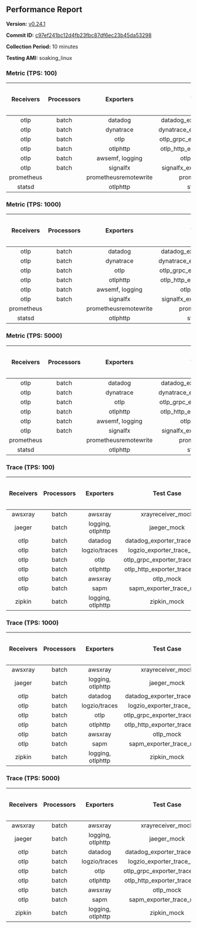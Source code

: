 ## Performance Report

**Version:** [v0.24.1](https://github.com/aws-observability/aws-otel-collector/releases/tag/v0.24.1)

**Commit ID:** [c97ef241bc12d4fb23fbc87df6ec23b45da53298](https://github.com/aws-observability/aws-otel-collector/commit/c97ef241bc12d4fb23fbc87df6ec23b45da53298)

**Collection Period:** 10 minutes

**Testing AMI:** soaking_linux


### Metric (TPS: 100)
| Receivers | Processors | Exporters | Test Case | Data Type | Instance Type | Avg CPU Usage (Percent) | Avg Memory Usage (Megabytes) | Max CPU Usage (Percent) | Max Memory Usage (Megabytes) |
|:---------:|:----------:|:---------:|:---------:|:---------:|:-------------:|:-----------------------:|:----------------------------:|:-----------------------:|:----------------------------:|
| otlp | batch | datadog | datadog_exporter_metric_mock | otlp | m5.2xlarge | 0.05 | 71.81 | 0.20 | 73.22 |
| otlp | batch | dynatrace | dynatrace_exporter_metric_mock | otlp | m5.2xlarge | 0.04 | 67.42 | 0.30 | 68.15 |
| otlp | batch | otlp | otlp_grpc_exporter_metric_mock | otlp | m5.2xlarge | 0.04 | 68.54 | 0.20 | 69.24 |
| otlp | batch | otlphttp | otlp_http_exporter_metric_mock | otlp | m5.2xlarge | 0.04 | 68.97 | 0.20 | 69.53 |
| otlp | batch | awsemf, logging | otlp_metric_mock | otlp | m5.2xlarge | 0.04 | 67.31 | 0.20 | 68.06 |
| otlp | batch | signalfx | signalfx_exporter_metric_mock | otlp | m5.2xlarge | 0.04 | 69.03 | 0.20 | 70.21 |
| prometheus |  | prometheusremotewrite | prometheus_mock | prometheus | m5.2xlarge | 0.09 | 81.94 | 0.20 | 83.50 |
| statsd |  | otlphttp | statsd_mock | statsd | m5.2xlarge | 0.01 | 67.35 | 0.10 | 67.96 |

### Metric (TPS: 1000)
| Receivers | Processors | Exporters | Test Case | Data Type | Instance Type | Avg CPU Usage (Percent) | Avg Memory Usage (Megabytes) | Max CPU Usage (Percent) | Max Memory Usage (Megabytes) |
|:---------:|:----------:|:---------:|:---------:|:---------:|:-------------:|:-----------------------:|:----------------------------:|:-----------------------:|:----------------------------:|
| otlp | batch | datadog | datadog_exporter_metric_mock | otlp | m5.2xlarge | 0.05 | 73.30 | 0.20 | 74.60 |
| otlp | batch | dynatrace | dynatrace_exporter_metric_mock | otlp | m5.2xlarge | 0.04 | 67.05 | 0.20 | 67.40 |
| otlp | batch | otlp | otlp_grpc_exporter_metric_mock | otlp | m5.2xlarge | 0.05 | 68.01 | 0.20 | 68.72 |
| otlp | batch | otlphttp | otlp_http_exporter_metric_mock | otlp | m5.2xlarge | 0.05 | 69.04 | 0.30 | 70.10 |
| otlp | batch | awsemf, logging | otlp_metric_mock | otlp | m5.2xlarge | 0.04 | 68.13 | 0.20 | 68.68 |
| otlp | batch | signalfx | signalfx_exporter_metric_mock | otlp | m5.2xlarge | 0.04 | 69.76 | 0.20 | 70.29 |
| prometheus |  | prometheusremotewrite | prometheus_mock | prometheus | m5.2xlarge | 1.05 | 112.44 | 1.80 | 115.98 |
| statsd |  | otlphttp | statsd_mock | statsd | m5.2xlarge | 0.01 | 67.70 | 0.10 | 68.12 |

### Metric (TPS: 5000)
| Receivers | Processors | Exporters | Test Case | Data Type | Instance Type | Avg CPU Usage (Percent) | Avg Memory Usage (Megabytes) | Max CPU Usage (Percent) | Max Memory Usage (Megabytes) |
|:---------:|:----------:|:---------:|:---------:|:---------:|:-------------:|:-----------------------:|:----------------------------:|:-----------------------:|:----------------------------:|
| otlp | batch | datadog | datadog_exporter_metric_mock | otlp | m5.2xlarge | 0.06 | 73.13 | 0.20 | 73.99 |
| otlp | batch | dynatrace | dynatrace_exporter_metric_mock | otlp | m5.2xlarge | 0.03 | 67.40 | 0.30 | 67.94 |
| otlp | batch | otlp | otlp_grpc_exporter_metric_mock | otlp | m5.2xlarge | 0.04 | 68.24 | 0.20 | 69.16 |
| otlp | batch | otlphttp | otlp_http_exporter_metric_mock | otlp | m5.2xlarge | 0.05 | 68.25 | 0.20 | 68.77 |
| otlp | batch | awsemf, logging | otlp_metric_mock | otlp | m5.2xlarge | 0.04 | 68.28 | 0.20 | 69.13 |
| otlp | batch | signalfx | signalfx_exporter_metric_mock | otlp | m5.2xlarge | 0.04 | 68.99 | 0.20 | 69.53 |
| prometheus |  | prometheusremotewrite | prometheus_mock | prometheus | m5.2xlarge | 6.00 | 236.17 | 9.80 | 262.68 |
| statsd |  | otlphttp | statsd_mock | statsd | m5.2xlarge | 0.01 | 68.29 | 0.20 | 69.15 |

### Trace (TPS: 100)
| Receivers | Processors | Exporters | Test Case | Data Type | Instance Type | Avg CPU Usage (Percent) | Avg Memory Usage (Megabytes) | Max CPU Usage (Percent) | Max Memory Usage (Megabytes) |
|:---------:|:----------:|:---------:|:---------:|:---------:|:-------------:|:-----------------------:|:----------------------------:|:-----------------------:|:----------------------------:|
| awsxray | batch | awsxray | xrayreceiver_mock | xray | m5.2xlarge | 3.82 | 79.92 | 4.10 | 81.38 |
| jaeger | batch | logging, otlphttp | jaeger_mock | jaeger | m5.2xlarge | 3.04 | 87.21 | 15.90 | 90.47 |
| otlp | batch | datadog | datadog_exporter_trace_mock | otlp | m5.2xlarge | 4.32 | 85.18 | 4.60 | 88.32 |
| otlp | batch | logzio/traces | logzio_exporter_trace_mock | otlp | m5.2xlarge | 4.47 | 83.50 | 4.80 | 85.05 |
| otlp | batch | otlp | otlp_grpc_exporter_trace_mock | otlp | m5.2xlarge | 4.05 | 143.45 | 5.50 | 193.71 |
| otlp | batch | otlphttp | otlp_http_exporter_trace_mock | otlp | m5.2xlarge | 4.55 | 82.08 | 5.20 | 84.05 |
| otlp | batch | awsxray | otlp_mock | otlp | m5.2xlarge | 3.70 | 82.78 | 3.90 | 84.38 |
| otlp | batch | sapm | sapm_exporter_trace_mock | otlp | m5.2xlarge | 3.88 | 96.41 | 4.10 | 97.73 |
| zipkin | batch | logging, otlphttp | zipkin_mock | zipkin | m5.2xlarge | 5.41 | 87.33 | 18.00 | 92.75 |

### Trace (TPS: 1000)
| Receivers | Processors | Exporters | Test Case | Data Type | Instance Type | Avg CPU Usage (Percent) | Avg Memory Usage (Megabytes) | Max CPU Usage (Percent) | Max Memory Usage (Megabytes) |
|:---------:|:----------:|:---------:|:---------:|:---------:|:-------------:|:-----------------------:|:----------------------------:|:-----------------------:|:----------------------------:|
| awsxray | batch | awsxray | xrayreceiver_mock | xray | m5.2xlarge | 19.68 | 85.46 | 20.40 | 88.62 |
| jaeger | batch | logging, otlphttp | jaeger_mock | jaeger | m5.2xlarge | 27.10 | 157.28 | 43.50 | 189.09 |
| otlp | batch | datadog | datadog_exporter_trace_mock | otlp | m5.2xlarge | 28.71 | 92.36 | 29.30 | 93.99 |
| otlp | batch | logzio/traces | logzio_exporter_trace_mock | otlp | m5.2xlarge | 27.84 | 82.50 | 28.40 | 85.09 |
| otlp | batch | otlp | otlp_grpc_exporter_trace_mock | otlp | m5.2xlarge | 26.16 | 723.89 | 37.40 | 1221.80 |
| otlp | batch | otlphttp | otlp_http_exporter_trace_mock | otlp | m5.2xlarge | 26.29 | 82.50 | 26.80 | 84.92 |
| otlp | batch | awsxray | otlp_mock | otlp | m5.2xlarge | 29.06 | 84.94 | 30.70 | 87.22 |
| otlp | batch | sapm | sapm_exporter_trace_mock | otlp | m5.2xlarge | 24.47 | 97.24 | 25.20 | 98.55 |
| zipkin | batch | logging, otlphttp | zipkin_mock | zipkin | m5.2xlarge | 35.55 | 344.16 | 49.00 | 539.40 |

### Trace (TPS: 5000)
| Receivers | Processors | Exporters | Test Case | Data Type | Instance Type | Avg CPU Usage (Percent) | Avg Memory Usage (Megabytes) | Max CPU Usage (Percent) | Max Memory Usage (Megabytes) |
|:---------:|:----------:|:---------:|:---------:|:---------:|:-------------:|:-----------------------:|:----------------------------:|:-----------------------:|:----------------------------:|
| awsxray | batch | awsxray | xrayreceiver_mock | xray | m5.2xlarge | 27.90 | 98.35 | 29.50 | 105.84 |
| jaeger | batch | logging, otlphttp | jaeger_mock | jaeger | m5.2xlarge | 24.46 | 182.00 | 38.80 | 210.29 |
| otlp | batch | datadog | datadog_exporter_trace_mock | otlp | m5.2xlarge | 118.60 | 97.46 | 120.20 | 101.22 |
| otlp | batch | logzio/traces | logzio_exporter_trace_mock | otlp | m5.2xlarge | 115.47 | 86.26 | 116.20 | 89.58 |
| otlp | batch | otlp | otlp_grpc_exporter_trace_mock | otlp | m5.2xlarge | 109.13 | 3306.51 | 170.20 | 5814.41 |
| otlp | batch | otlphttp | otlp_http_exporter_trace_mock | otlp | m5.2xlarge | 103.96 | 85.00 | 105.20 | 87.54 |
| otlp | batch | awsxray | otlp_mock | otlp | m5.2xlarge | 101.78 | 19166.49 | 380.18 | 32210.55 |
| otlp | batch | sapm | sapm_exporter_trace_mock | otlp | m5.2xlarge | 105.88 | 99.19 | 111.30 | 101.35 |
| zipkin | batch | logging, otlphttp | zipkin_mock | zipkin | m5.2xlarge | 35.04 | 427.76 | 48.80 | 539.32 |
